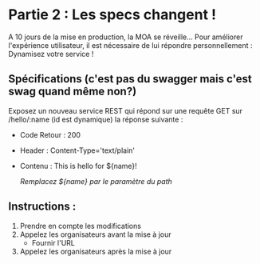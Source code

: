 # Partie 2 : Les specs changent !

A 10 jours de la mise en production, la MOA se réveille... Pour améliorer l'expérience utilisateur, il est nécessaire de lui répondre personnellement : Dynamisez votre service !

## Spécifications (c'est pas du swagger mais c'est swag quand même non?)

Exposez un nouveau service REST qui répond sur une requête GET sur /hello/:name (id est dynamique) la réponse suivante : 
  * Code Retour : 200
  * Header : Content-Type='text/plain'
  * Contenu : This is hello for ${name}!
  
    _Remplacez ${name} par le paramètre du path_

## Instructions :

1. Prendre en compte les modifications
2. Appelez les organisateurs avant la mise à jour
    * Fournir l'URL
3. Appelez les organisateurs après la mise à jour